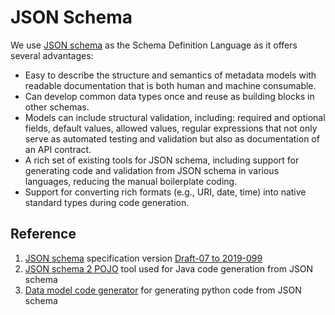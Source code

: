 # JSON Schema

We use [JSON schema](https://json-schema.org/) as the Schema Definition Language as it offers several advantages:

* Easy to describe the structure and semantics of metadata models with readable documentation that is both human and machine consumable.
* Can develop common data types once and reuse as building blocks in other schemas.
* Models can include structural validation, including: required and optional fields, default values, allowed values, regular expressions that not only serve as automated testing and validation but also as documentation of an API contract.
* A rich set of existing tools for JSON schema, including support for generating code and validation from JSON schema in various languages, reducing the manual boilerplate coding.
* Support for converting rich formats \(e.g., URI, date, time\) into native standard types during code generation.

## Reference

1. [JSON schema](https://json-schema.org/) specification version [Draft-07 to 2019-099](https://json-schema.org/draft/2019-09/release-notes.html)
2. [JSON schema 2 POJO](https://www.jsonschema2pojo.org/) tool used for Java code generation from JSON schema
3. [Data model code generator](https://github.com/koxudaxi/datamodel-code-generator) for generating python code from JSON schema

